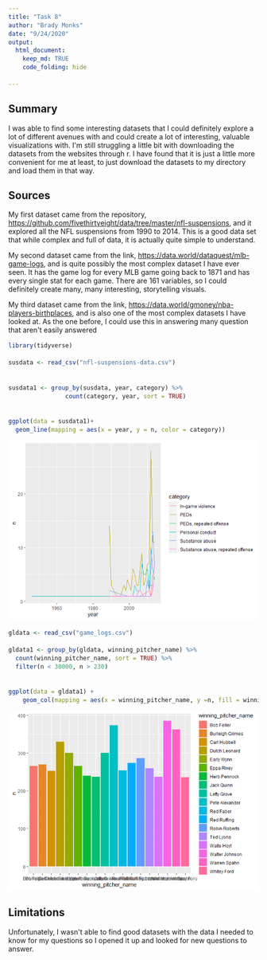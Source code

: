 ```yaml
---
title: "Task 8"
author: "Brady Monks"
date: "9/24/2020"
output: 
  html_document:
    keep_md: TRUE
    code_folding: hide
    
---
```

## Summary
I was able to find some interesting datasets that I could definitely explore a lot of different avenues with and could create a lot of interesting, valuable visualizations with. I'm still struggling a little bit with downloading the datasets from the websites through r. I have found that it is just a little more convenient for me at least, to just download the datasets to my directory and load them in that way.

## Sources

My first dataset came from the repository, https://github.com/fivethirtyeight/data/tree/master/nfl-suspensions, and it explored all the NFL suspensions from 1990 to 2014. This is a good data set that while complex and full of data, it is actually quite simple to understand. 

My second dataset came from the link, https://data.world/dataquest/mlb-game-logs, and is quite possibly the most complex dataset I have ever seen. It has the game log for every MLB game going back to 1871 and has every single stat for each game. There are 161 variables, so I could definitely create many, many interesting, storytelling visuals. 

My third dataset came from the link, https://data.world/gmoney/nba-players-birthplaces, and is also one of the most complex datasets I have looked at. As the one before, I could use this in answering many question that aren't easily answered


```r
library(tidyverse)

susdata <- read_csv("nfl-suspensions-data.csv")


susdata1 <- group_by(susdata, year, category) %>%
                count(category, year, sort = TRUE)
                     

ggplot(data = susdata1)+
  geom_line(mapping = aes(x = year, y = n, color = category))
```

![](Task8_files/figure-html/unnamed-chunk-1-1.png)<!-- -->

```r
gldata <- read_csv("game_logs.csv")

gldata1 <- group_by(gldata, winning_pitcher_name) %>%
  count(winning_pitcher_name, sort = TRUE) %>%
  filter(n < 30000, n > 230)


ggplot(data = gldata1) +
    geom_col(mapping = aes(x = winning_pitcher_name, y =n, fill = winning_pitcher_name))
```

![](Task8_files/figure-html/unnamed-chunk-1-2.png)<!-- -->

## Limitations

Unfortunately, I wasn't able to find good datasets with the data I needed to know for my questions so I opened it up and looked for new questions to answer. 

